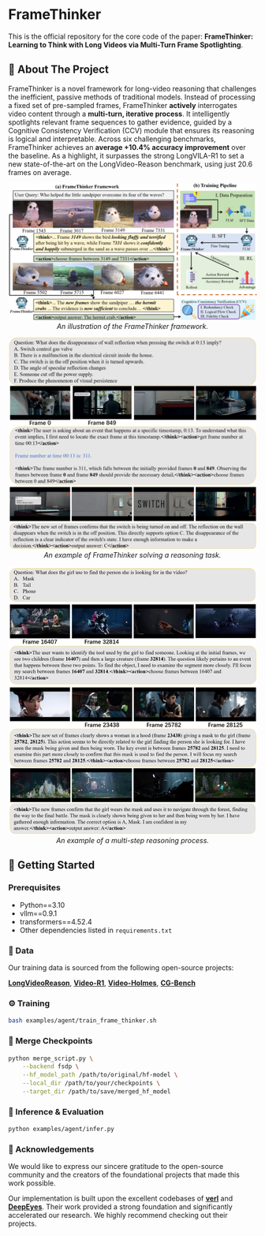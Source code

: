 # FrameThinker

This is the official repository for the core code of the paper: **FrameThinker: Learning to Think with Long Videos via Multi-Turn Frame Spotlighting**.

## 📖 About The Project

FrameThinker is a novel framework for long-video reasoning that challenges the inefficient, passive methods of traditional models. Instead of processing a fixed set of pre-sampled frames, FrameThinker **actively** interrogates video content through a **multi-turn, iterative process**. It intelligently spotlights relevant frame sequences to gather evidence, guided by a Cognitive Consistency Verification (CCV) module that ensures its reasoning is logical and interpretable. Across six challenging benchmarks, FrameThinker achieves an **average +10.4% accuracy improvement** over the baseline. As a highlight, it surpasses the strong LongVILA-R1 to set a new state-of-the-art on the LongVideo-Reason benchmark, using just 20.6 frames on average.

<p align="center">
  <img src="assets/Flow Chart.png" width="800" alt="FrameThinker Framework">
  <br>
  <em>An illustration of the FrameThinker framework.</em>
</p>
<p align="center">
  <img src="assets/Demo.png" width="800" alt="FrameThinker Framework">
  <br>
  <em>An example of FrameThinker solving a reasoning task.</em>
</p>

<p align="center">
  <img src="assets/Demo4.png" width="800" alt="FrameThinker Framework">
  <br>
  <em>An example of a multi-step reasoning process.</em>
</p>

## 🚀 Getting Started

### Prerequisites

*   Python==3.10
*   vllm==0.9.1
*   transformers==4.52.4
*   Other dependencies listed in `requirements.txt`

### 💾 Data

Our training data is sourced from the following open-source projects:

**[LongVideoReason](https://github.com/NVlabs/Long-RL)**, **[Video-R1](https://github.com/tulerfeng/Video-R1)**,  **[Video-Holmes](https://github.com/TencentARC/Video-Holmes)**, **[CG-Bench](https://github.com/CG-Bench/CG-Bench)**

### ⚙️ Training

```bash
bash examples/agent/train_frame_thinker.sh
```

### 🤝 Merge Checkpoints

```bash
python merge_script.py \
    --backend fsdp \
    --hf_model_path /path/to/original/hf-model \
    --local_dir /path/to/your/checkpoints \
    --target_dir /path/to/save/merged_hf_model
```

### 🚀 Inference & Evaluation

```bash
python examples/agent/infer.py 
```

### 🙏 Acknowledgements

We would like to express our sincere gratitude to the open-source community and the creators of the foundational projects that made this work possible.

Our implementation is built upon the excellent codebases of **[verl](https://github.com/volcengine/verl)** and **[DeepEyes](https://github.com/Visual-Agent/DeepEyes)**. Their work provided a strong foundation and significantly accelerated our research. We highly recommend checking out their projects.